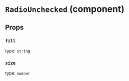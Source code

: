 `RadioUnchecked` (component)
============================



Props
-----

### `fill`

type: `string`


### `size`

type: `number`

